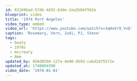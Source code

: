 ```yaml
---
id: 63169bad-57db-4d32-b3de-2ea2bbbf5b2e
blueprint: video
title: '1974 Port Angeles'
video_type: embed
video_url: 'https://www.youtube.com/watch?v=3qHxkr9_VvQ'
caption: 'Rosemary, Vern, Judi, PJ, Steve'
tags:
  - beaty
  - 1970s
  - mccreary
  - 8mm
updated_by: 856d059d-127a-4e90-8593-cabd2475571e
updated_at: 1740004390
video_date: '1974-01-01'
---
```

